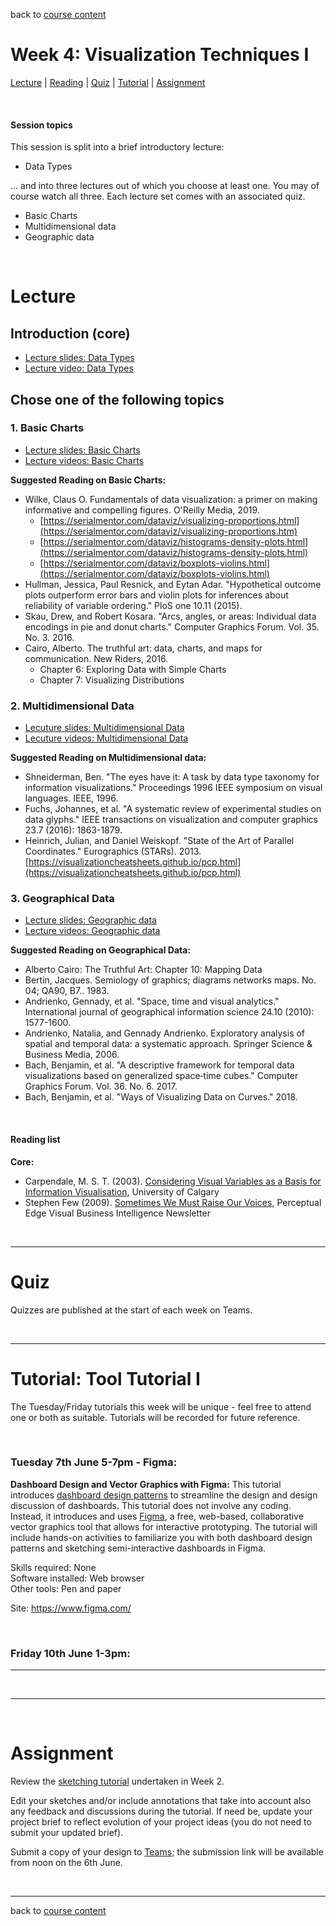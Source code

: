 back to [course content](index#course-organisation)


# Week 4: Visualization Techniques I

[Lecture](#lecture) | [Reading](#reading) | [Quiz](#quiz) | [Tutorial](#tutorial-tools1) | [Assignment](#assignment)
<p><br /></p>

#### Session topics

This session is split into a brief introductory lecture:

* Data Types

... and into three lectures out of which you choose at least one. You may of course watch all three. Each lecture set comes with an associated quiz.

* Basic Charts
* Multidimensional data
* Geographic data

<p>&nbsp;</p>


# Lecture 

## Introduction (core)
* [Lecture slides: Data Types](files/4-Data-Types.pdf)  
* [Lecture video: Data Types](https://youtu.be/Rjy7Pq6hDCI)

## Chose one of the following topics

### 1. Basic Charts
* [Lecture slides: Basic Charts](files/4-Basic-Charts.pdf)  
* [Lecture videos: Basic Charts](https://youtube.com/playlist?list=PLk8hZQByYcuAOnbZrKLp4LxE9Lyhe07ni)

__Suggested Reading on Basic Charts:__
* Wilke, Claus O. Fundamentals of data visualization: a primer on making informative and compelling figures. O'Reilly Media, 2019.
  * [https://serialmentor.com/dataviz/visualizing-proportions.html](https://serialmentor.com/dataviz/visualizing-proportions.htm)
  * [https://serialmentor.com/dataviz/histograms-density-plots.html](https://serialmentor.com/dataviz/histograms-density-plots.html)
  * [https://serialmentor.com/dataviz/boxplots-violins.html](https://serialmentor.com/dataviz/boxplots-violins.html)
* Hullman, Jessica, Paul Resnick, and Eytan Adar. "Hypothetical outcome plots outperform error bars and violin plots for inferences about reliability of variable ordering." PloS one 10.11 (2015).
* Skau, Drew, and Robert Kosara. "Arcs, angles, or areas: Individual data encodings in pie and donut charts." Computer Graphics Forum. Vol. 35. No. 3. 2016.
* Cairo, Alberto. The truthful art: data, charts, and maps for communication. New Riders, 2016.
  * Chapter 6: Exploring Data with Simple Charts
  * Chapter 7: Visualizing Distributions


### 2. Multidimensional Data
* [Lecuture slides: Multidimensional Data](files/4-MultivariateData.pdf)
* [Lecuture videos: Multidimensional Data](https://youtube.com/playlist?list=PLk8hZQByYcuAf0n2YELuEhhryKm6M5t5v)

__Suggested Reading on Multidimensional data:__
* Shneiderman, Ben. "The eyes have it: A task by data type taxonomy for information visualizations." Proceedings 1996 IEEE symposium on visual languages. IEEE, 1996.
* Fuchs, Johannes, et al. "A systematic review of experimental studies on data glyphs." IEEE transactions on visualization and computer graphics 23.7 (2016): 1863-1879.
* Heinrich, Julian, and Daniel Weiskopf. "State of the Art of Parallel Coordinates." Eurographics (STARs). 2013.
[https://visualizationcheatsheets.github.io/pcp.html](https://visualizationcheatsheets.github.io/pcp.html)



### 3. Geographical Data
* [Lecture slides: Geographic data](files/4-Geographic.pdf)  
* [Lecture videos: Geographic data](https://youtube.com/playlist?list=PLk8hZQByYcuAkiFwtvhsGWT3ReqanwE4r)

__Suggested Reading on Geographical Data:__
* Alberto Cairo: The Truthful Art: Chapter 10: Mapping Data
* Bertin, Jacques. Semiology of graphics; diagrams networks maps. No. 04; QA90, B7.. 1983.
* Andrienko, Gennady, et al. "Space, time and visual analytics." International journal of geographical information science 24.10 (2010): 1577-1600.
* Andrienko, Natalia, and Gennady Andrienko. Exploratory analysis of spatial and temporal data: a systematic approach. Springer Science & Business Media, 2006.
* Bach, Benjamin, et al. "A descriptive framework for temporal data visualizations based on generalized space‐time cubes." Computer Graphics Forum. Vol. 36. No. 6. 2017.
* Bach, Benjamin, et al. "Ways of Visualizing Data on Curves." 2018.

<br />

  
<a name = "reading"></a>
#### Reading list

**Core:**    
* Carpendale, M. S. T.  (2003). [Considering Visual Variables as a Basis for Information Visualisation](http://dx.doi.org/10.11575/PRISM/30495), University of Calgary
* Stephen Few (2009). [Sometimes We Must Raise Our Voices](http://www.perceptualedge.com/articles/visual_business_intelligence/sometimes_we_must_raise_our_voices.pdf), Perceptual Edge Visual Business Intelligence Newsletter

<!-- **Further reading:**  -->

<p>&nbsp;</p>

***


# Quiz 

Quizzes are published at the start of each week on Teams.

<!-- Select one of the three quizzes below to complete:

1. [Basic Charts](https://teams.microsoft.com/l/message/19:d5a574f5c4fa4dd2b9e23133e83f2f71@thread.tacv2/1621947644786?tenantId=2e9f06b0-1669-4589-8789-10a06934dc61&groupId=c87825d8-9cb0-4d8c-b224-5033510ac450&parentMessageId=1621947644786&teamName=DataVis4Professionals&channelName=Discussion%20-%20Assignments%20and%20Quizzes&createdTime=1621947644786)
1. [Multidimensional Data](https://teams.microsoft.com/l/message/19:d5a574f5c4fa4dd2b9e23133e83f2f71@thread.tacv2/1621947643749?tenantId=2e9f06b0-1669-4589-8789-10a06934dc61&groupId=c87825d8-9cb0-4d8c-b224-5033510ac450&parentMessageId=1621947643749&teamName=DataVis4Professionals&channelName=Discussion%20-%20Assignments%20and%20Quizzes&createdTime=1621947643749)
1. [Geographical Data](https://teams.microsoft.com/l/message/19:d5a574f5c4fa4dd2b9e23133e83f2f71@thread.tacv2/1621947643953?tenantId=2e9f06b0-1669-4589-8789-10a06934dc61&groupId=c87825d8-9cb0-4d8c-b224-5033510ac450&parentMessageId=1621947643953&teamName=DataVis4Professionals&channelName=Discussion%20-%20Assignments%20and%20Quizzes&createdTime=1621947643953) -->

<p>&nbsp;</p>

***

<a name = "tutorial-tools1"></a>
# Tutorial: Tool Tutorial I

The Tuesday/Friday tutorials this week will be unique - feel free to attend one or both as suitable. Tutorials will be recorded for future reference.

<p>&nbsp;</p>

### Tuesday 7th June 5-7pm - Figma:

**Dashboard Design and Vector Graphics with Figma:** This tutorial introduces [dashboard design patterns](https://dashboarddesignpatterns.github.io) to streamline the design and design discussion of dashboards. This tutorial does not involve any coding. Instead, it introduces and uses [Figma](https://www.figma.com), a free, web-based, collaborative vector graphics tool that allows for interactive prototyping. The tutorial will include hands-on activities to familiarize you with both dashboard design patterns and sketching semi-interactive dashboards in Figma.

Skills required: None \
Software installed: Web browser \
Other tools: Pen and paper

Site: https://www.figma.com/


<p>&nbsp;</p>

### Friday 10th June 1-3pm:

****

        
<p>&nbsp;</p>

***

<p>&nbsp;</p>

# Assignment

Review the [sketching tutorial](session-2.md#tutorial-2-2) undertaken in Week 2.

Edit your sketches and/or include annotations that take into account also any feedback and discussions during the tutorial. If need be, update your project brief to reflect evolution of your project ideas (you do not need to submit your updated brief).

Submit a copy of your design to [Teams](https://assignments.onenote.com/classes/e9b0f008-fac6-4d08-8921-72e502acb356/assignment-editor/a7eefb4f-0f01-40da-9b07-98864207f5dd?returnPath=%2Fclasses%2Fe9b0f008-fac6-4d08-8921-72e502acb356%2Flist); the submission link will be available from noon on the 6th June.

<p>&nbsp;</p>

***

back to [course content](index#course-organisation)


